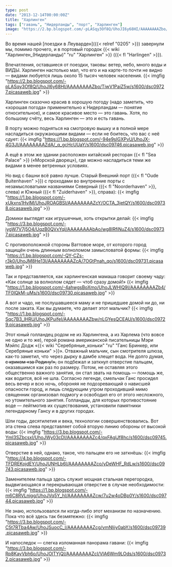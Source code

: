 ```yaml
---
type: post
date: "2013-12-14T00:00:00Z"
title: "Харлинген"
tags: ["гавань", "Нидерланды", "порт", "Харлинген"]
image: "https://2.bp.blogspot.com/-pLASqy3Of8Q/UhoJI6y68HI/AAAAAAAAZbo/TiwV1PaiZ5w/s1600/dsc09727.picasaweb.jpg"
---
```


Во время нашей [поездки в Леуварден]({{< relref "0205" >}}) завернули мы, помимо прочего, и в портовый городок {{< wiki "Харлинген_(Нидерланды)" "ru" "Харлинген" >}} ({{< fl "Harlingen" >}}).

Впечатления, оставшиеся от поездки, таковы: ветер, небо, много воды и ВИДЫ. Харлинген настолько мал, что его и на карте-то почти не видно — видами любуется лишь около 15 тысяч человек населения.
{{< imgfig "https://2.bp.blogspot.com/-pLASqy3Of8Q/UhoJI6y68HI/AAAAAAAAZbo/TiwV1PaiZ5w/s1600/dsc09727.picasaweb.jpg" >}}

<!--more-->

Харлинген сказочно красив в хорошую погоду (надо заметить, что «хорошая погода» применительно к Нидерландам — понятие относительное), и самое красивое место — это гавань. Хотя, по большому счёту, весь Харлинген — это и есть гавань.

В порту можно подняться на смотровую вышку и в полной мере насладиться окружающими видами — если не боитесь, что вас с неё сдует:
{{< imgfig "https://1.bp.blogspot.com/-94e9sIGXPvU/UhoJX-4G3JI/AAAAAAAAZdA/_q_gcHcUUaY/s1600/dsc09746.picasaweb.jpg" >}}

А ещё в этом же здании расположен китайский ресторан {{< fl "Sea Palace" >}} («Морской дворец»), где можно насладиться теми же видами в менее ветренных условиях.

Но вид с башни всё равно лучше. Старый Внешний порт ({{< fl "Oude Buitenhaven" >}}) с проходами во внутренние порты с незамысловатыми названиями Северный ({{< fl "Noorderhaven" >}}, слева) и Южный ({{< fl "Zuiderhaven" >}}, справа):
{{< imgfig "https://1.bp.blogspot.com/-xUkxns1HvlM/UhoJROAGBSI/AAAAAAAAZcY/OCTA_3jetQY/s1600/dsc09738.picasaweb.jpg" >}}

Домики выглядят как игрушечные, хоть открытки делай:
{{< imgfig "https://3.bp.blogspot.com/-iygW7V7j5O4/UqzB0QVxYqI/AAAAAAAAbAo/wg8IRfiNuZ4/s1600/dsc09737.picasaweb.jpg" >}}

С противоположной стороны Ваттовое море, от которого город защищён очень длинным волноломом замысловатой формы:
{{< imgfig "https://1.bp.blogspot.com/-QY-CZs-r3k0/UhoJM8He13I/AAAAAAAAZcA/7OGtPnah_qo/s1600/dsc09731.picasaweb.jpg" >}}

Так и представляется, как харлингенская мамаша говорит своему чаду: «Как солнце за волнолом сядет — чтоб сразу домой!»
{{< imgfig "https://1.bp.blogspot.com/-4ahwgsBoXmo/UhoJLWHlQ9I/AAAAAAAAZb4/TF0lQkM-uMs/s1600/dsc09730.picasaweb.jpg" >}}

А вот и чадо, не послушавшееся маму и не пришедшее домой ни до, ни после заката. Как вы думаете, что делает этот мальчик?
{{< imgfig "https://1.bp.blogspot.com/-Sqc7B3_lHRU/UhoJKPuifeI/AAAAAAAAZbw/nLGYesQCEAU/s1600/dsc09729.picasaweb.jpg" >}}

Этот юный голландец родом не из Харлингена, а из Харлема (что вовсе не одно и то же), герой романа американской писательницы Мэри Мэйпс Додж «{{< wiki "Серебряные_коньки" "ru" "Ганс Бринкер, или Серебряные коньки" >}}». Отважный мальчик, сын смотрителя шлюза, как-то заметил, что через дырку в дамбе хлещет вода. Не долго думая, ~~с криком «за Родину!»,~~ он подбежал и заткнул отверстие пальцем, оказавшимся как раз по размеру. Потом, не оставляя этого общественно важного занятия, он стал звать на помощь — помощь же, как водится, всё не шла. Согласно легенде, смельчак Ганс просидел весь вечер и всю ночь, обороняя не подозревающий о нависшей опасности город, и лишь следующим утром проходивший мимо священник организовал подмогу и освободил его от этого несложного, но утомительного занятия. Голландцы, для которых противостояние воде — лейтмотив их существования, установили памятники легендарному Гансу и в других городах.

Шли годы, десятилетия и века, технологии совершенствовались. Вот эта стена слева представляет собой вторую линию обороны от высокой воды:
{{< imgfig "https://3.bp.blogspot.com/-YmI3SZbcsxI/UhoJWy03cDI/AAAAAAAAZc4/qxFAglJf8hc/s1600/dsc09745.picasaweb.jpg" >}}

Отверстие в ней, однако, такое, что пальцем его не заткнёшь:
{{< imgfig "https://4.bp.blogspot.com/-TFDREKojdEY/UhoJUNHLb6I/AAAAAAAAZco/yDeWHF_RdLw/s1600/dsc09743.picasaweb.jpg" >}}

Заменителем пальца здесь служит мощная стальная перегородка, выдвигающаяся и перекрывающая отверстие в случае необходимости:
{{< imgfig "https://1.bp.blogspot.com/-m6C8RVLnigg/UhoJVq5Y_hI/AAAAAAAAZcw/7u2w4oDBp0Y/s1600/dsc09744.picasaweb.jpg" >}}

Не знаю, использовался ли когда-либо этот механизм по назначению. Пока что всё здесь так безмятежно:
{{< imgfig "https://3.bp.blogspot.com/-C5t7RTba4Aw/UhoJSuocC_I/AAAAAAAAZcg/vmNliiy0abY/s1600/dsc09739.picasaweb.jpg" >}}

И напоследок — слегка изломанная панорама гавани:
{{< imgfig "https://3.bp.blogspot.com/-Rp8KayVbh6o/UhoJOlTYjQI/AAAAAAAAZcI/VlA6Wm9LOds/s1600/dsc09732.picasaweb.jpg" >}}
